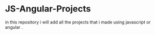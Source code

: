 # JS-Angular-Projects
in this repository i will add all the projects that  i made using javascript or angular .
